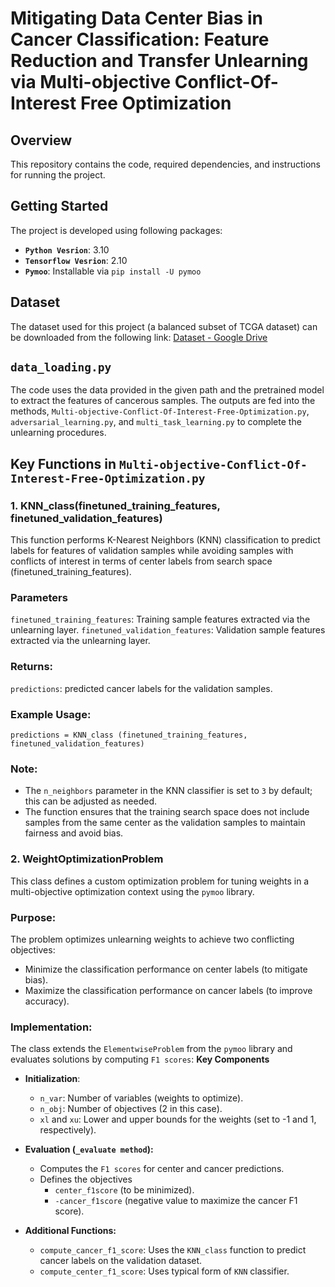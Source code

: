 # **Mitigating Data Center Bias in Cancer Classification: Feature Reduction and Transfer Unlearning via Multi-objective Conflict-Of-Interest Free Optimization**

## **Overview**
This repository contains the code, required dependencies, and instructions for running the project.

## Getting Started
The project is developed using following packages:
- **`Python Vesrion`**: 3.10
- **`Tensorflow Vesrion`**: 2.10
- **`Pymoo`**: Installable via
  `pip install -U pymoo`

## Dataset
The dataset used for this project (a balanced subset of TCGA dataset) can be downloaded from the following link: [Dataset - Google Drive](https://drive.google.com/drive/folders/1FU40tvcKCHGqQnmzPha2dtCAWNZpViR-?usp=sharing)

## `data_loading.py`
The code uses the data provided in the given path and the pretrained model to extract the features of cancerous samples. The outputs are fed into the methods,  `Multi-objective-Conflict-Of-Interest-Free-Optimization.py`, `adversarial_learning.py`, and `multi_task_learning.py` to complete the unlearning procedures.

## Key Functions in `Multi-objective-Conflict-Of-Interest-Free-Optimization.py`
### 1. KNN_class(finetuned_training_features, finetuned_validation_features)
This function performs K-Nearest Neighbors (KNN) classification to predict labels for features of validation samples while avoiding samples with conflicts of interest in terms of center labels from search space (finetuned_training_features).
### Parameters
`finetuned_training_features`: Training sample features extracted via the unlearning layer.
`finetuned_validation_features`: Validation sample features extracted via the unlearning layer.

### Returns:
`predictions`: predicted cancer labels for the validation samples.
### Example Usage: 
`predictions = KNN_class (finetuned_training_features, finetuned_validation_features)`

### Note:
- The `n_neighbors` parameter in the KNN classifier is set to `3` by default; this can be adjusted as needed.
- The function ensures that the training search space does not include samples from the same center as the validation samples to maintain fairness and avoid bias.

### 2. WeightOptimizationProblem
This class defines a custom optimization problem for tuning weights in a multi-objective optimization context using the `pymoo` library.

### Purpose:
The problem optimizes unlearning weights to achieve two conflicting objectives:
- Minimize the classification performance on center labels (to mitigate bias).
- Maximize the classification performance on cancer labels (to improve accuracy).

### Implementation: 
The class extends the `ElementwiseProblem` from the `pymoo` library and evaluates solutions by computing `F1 scores`:
**Key Components**
- **Initialization**:
   - `n_var`: Number of variables (weights to optimize).
   - `n_obj`: Number of objectives (2 in this case).
   - `xl` and `xu`: Lower and upper bounds for the weights (set to -1 and 1, respectively).
 
- **Evaluation (`_evaluate method`):**
    - Computes the `F1 scores` for center and cancer predictions.
    - Defines the objectives
        - `center_f1score` (to be minimized).
        - `-cancer_f1score` (negative value to maximize the cancer F1 score).
- **Additional Functions:**
  - `compute_cancer_f1_score`: Uses the `KNN_class` function to predict cancer labels on the validation dataset.
  - `compute_center_f1_score`: Uses typical form of `KNN` classifier.
